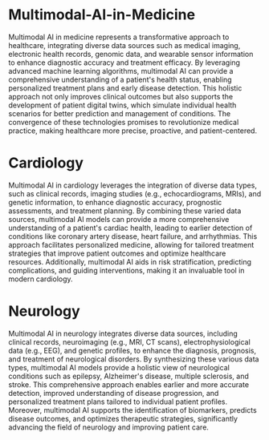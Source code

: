 # Multimodal-AI-in-Medicine

Multimodal AI in medicine represents a transformative approach to healthcare, integrating diverse data sources such as medical imaging, electronic health records, genomic data, and wearable sensor information to enhance diagnostic accuracy and treatment efficacy. By leveraging advanced machine learning algorithms, multimodal AI can provide a comprehensive understanding of a patient's health status, enabling personalized treatment plans and early disease detection. This holistic approach not only improves clinical outcomes but also supports the development of patient digital twins, which simulate individual health scenarios for better prediction and management of conditions. The convergence of these technologies promises to revolutionize medical practice, making healthcare more precise, proactive, and patient-centered.


# Cardiology

Multimodal AI in cardiology leverages the integration of diverse data types, such as clinical records, imaging studies (e.g., echocardiograms, MRIs), and genetic information, to enhance diagnostic accuracy, prognostic assessments, and treatment planning. By combining these varied data sources, multimodal AI models can provide a more comprehensive understanding of a patient's cardiac health, leading to earlier detection of conditions like coronary artery disease, heart failure, and arrhythmias. This approach facilitates personalized medicine, allowing for tailored treatment strategies that improve patient outcomes and optimize healthcare resources. Additionally, multimodal AI aids in risk stratification, predicting complications, and guiding interventions, making it an invaluable tool in modern cardiology.

# Neurology

Multimodal AI in neurology integrates diverse data sources, including clinical records, neuroimaging (e.g., MRI, CT scans), electrophysiological data (e.g., EEG), and genetic profiles, to enhance the diagnosis, prognosis, and treatment of neurological disorders. By synthesizing these various data types, multimodal AI models provide a holistic view of neurological conditions such as epilepsy, Alzheimer's disease, multiple sclerosis, and stroke. This comprehensive approach enables earlier and more accurate detection, improved understanding of disease progression, and personalized treatment plans tailored to individual patient profiles. Moreover, multimodal AI supports the identification of biomarkers, predicts disease outcomes, and optimizes therapeutic strategies, significantly advancing the field of neurology and improving patient care.
